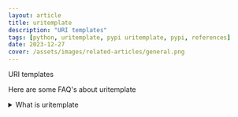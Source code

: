 ```yaml
---
layout: article
title: uritemplate
description: "URI templates"
tags: [python, uritemplate, pypi uritemplate, pypi, references]
date: 2023-12-27
cover: /assets/images/related-articles/general.png
---
```


URI templates

Here are some FAQ's about uritemplate
<details>
<summary>What is uritemplate</summary>
URI templates
</details>
